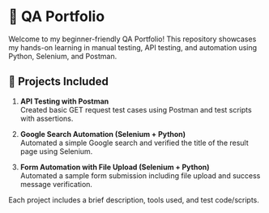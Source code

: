 # 🧪 QA Portfolio

Welcome to my beginner-friendly QA Portfolio! This repository showcases my hands-on learning in manual testing, API testing, and automation using Python, Selenium, and Postman.

## 📂 Projects Included

1. **API Testing with Postman**  
   Created basic GET request test cases using Postman and test scripts with assertions.

2. **Google Search Automation (Selenium + Python)**  
   Automated a simple Google search and verified the title of the result page using Selenium.

3. **Form Automation with File Upload (Selenium + Python)**  
   Automated a sample form submission including file upload and success message verification.

Each project includes a brief description, tools used, and test code/scripts.

